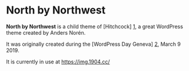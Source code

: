 # North by Northwest

**North by Northwest** is a child theme of [Hitchcock] [1], a great WordPress theme created by Anders Norén.

It was originally created during the [WordPress Day Geneva] [2], March 9 2019.

It is currently in use at https://img.1904.cc/

  [1]: https://www.andersnoren.se/teman/hitchcock-wordpress-theme/ "Hitchcock"
  [2]: https://www.meetup.com/geneva-wordpress/events/256964267/ "WordPress Day Geneva"